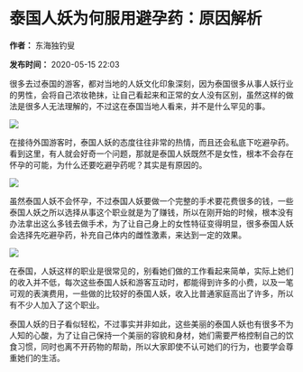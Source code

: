 # 泰国人妖为何服用避孕药：原因解析

**作者：** 东海独钓叟

**发布时间：** 2020-05-15 22:03

很多去过泰国的游客，都对当地的人妖文化印象深刻，因为泰国很多从事人妖行业的男性，会将自己浓妆艳抹，让自己看起来和正常的女人没有区别，虽然这样的做法是很多人无法理解的，不过这在泰国当地人看来，并不是什么罕见的事。

![](https://p0.ssl.qhimg.com/t01a0e26f7f7fddde69.jpg)

在接待外国游客时，泰国人妖的态度往往非常的热情，而且还会私底下吃避孕药。看到这里，有人就会好奇一个问题，那就是泰国人妖既然不是女性，根本不会存在怀孕的可能，为什么还要吃避孕药呢？其实是有原因的。

![](https://p0.ssl.qhimg.com/t01cafb230a18176e3e.jpg)

虽然泰国人妖不会怀孕，不过泰国人妖要做一个完整的手术要花费很多的钱，一些泰国人妖之所以选择从事这个职业就是为了赚钱，所以在刚开始的时候，根本没有办法拿出这么多钱去做手术，为了让自己身上的女性特征变得明显，很多泰国人妖会选择先吃避孕药，补充自己体内的雌性激素，来达到一定的效果。

![](https://p0.ssl.qhimg.com/t017ccec12d8c27e7af.jpg)

在泰国，人妖这样的职业是很常见的，别看她们做的工作看起来简单，实际上她们的收入并不低，每次这些泰国人妖和游客互动时，都能得到许多的小费，以及一笔可观的表演费用，一些做的比较好的泰国人妖，收入比普通家庭高出了许多，所以有不少人加入了这个职业。

泰国人妖的日子看似轻松，不过事实并非如此，这些美丽的泰国人妖也有很多不为人知的心酸，为了让自己保持一个美丽的容貌和身材，她们需要严格控制自己的饮食习惯，同时也离不开药物的帮助，所以大家即使不认可她们的行为，也要学会尊重她们的生活。

